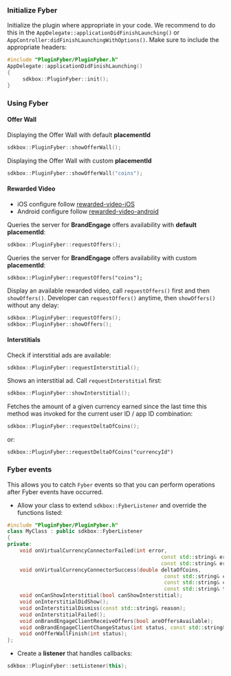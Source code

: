### Initialize Fyber
Initialize the plugin where appropriate in your code. We recommend to do this in the `AppDelegate::applicationDidFinishLaunching()` or `AppController:didFinishLaunchingWithOptions()`. Make sure to include the appropriate headers:

```cpp
#include "PluginFyber/PluginFyber.h"
AppDelegate::applicationDidFinishLaunching()
{
     sdkbox::PluginFyber::init();
}
```

### Using Fyber
#### Offer Wall
Displaying the Offer Wall with default __placementId__
```cpp
sdkbox::PluginFyber::showOfferWall();
```

Displaying the Offer Wall with custom __placementId__
```cpp
sdkbox::PluginFyber::showOfferWall("coins");
```

#### Rewarded Video
- iOS configure follow [rewarded-video-iOS](http://developer.fyber.com/content/ios/rewarded-video/introduction/existing-integration/)
- Android configure follow [rewarded-video-android](http://developer.fyber.com/content/android/rewarded-video/)

Queries the server for __BrandEngage__ offers availability with __default placementId__:
```cpp
sdkbox::PluginFyber::requestOffers();
```

Queries the server for __BrandEngage__ offers availability with custom __placementId__:
```
sdkbox::PluginFyber::requestOffers("coins");
```

Display an available rewarded video, call `requestOffers()` first and then `showOffers()`. Developer can `requestOffers()` anytime, then `showOffers()` without any delay:
```cpp
sdkbox::PluginFyber::requestOffers();
sdkbox::PluginFyber::showOffers();
```

#### Interstitials
Check if interstitial ads are available:
```cpp
sdkbox::PluginFyber::requestInterstitial();
```

Shows an interstitial ad. Call `requestInterstitial` first:
```cpp
sdkbox::PluginFyber::showInterstitial();
```

Fetches the amount of a given currency earned since the last time this method was invoked for the current user ID / app ID combination:
```cpp
sdkbox::PluginFyber::requestDeltaOfCoins();
```
or:
```
sdkbox::PluginFyber::requestDeltaOfCoins("currencyId")
```

### Fyber events
This allows you to catch `Fyber` events so that you can perform operations after Fyber events have occurred.

* Allow your class to extend `sdkbox::FyberListener` and override the functions listed:
```cpp
#include "PluginFyber/PluginFyber.h"
class MyClass : public sdkbox::FyberListener
{
private:
	void onVirtualCurrencyConnectorFailed(int error,
	                                              const std::string& errorCode,
	                                              const std::string& errorMsg);
	void onVirtualCurrencyConnectorSuccess(double deltaOfCoins,
	                                               const std::string& currencyId,
	                                               const std::string& currencyName,
	                                               const std::string& transactionId);
	void onCanShowInterstitial(bool canShowInterstitial);
	void onInterstitialDidShow();
	void onInterstitialDismiss(const std::string& reason);
	void onInterstitialFailed();
	void onBrandEngageClientReceiveOffers(bool areOffersAvailable);
	void onBrandEngageClientChangeStatus(int status, const std::string& msg);
	void onOfferWallFinish(int status);
};
```

* Create a __listener__ that handles callbacks:
```cpp
sdkbox::PluginFyber::setListener(this);
```
